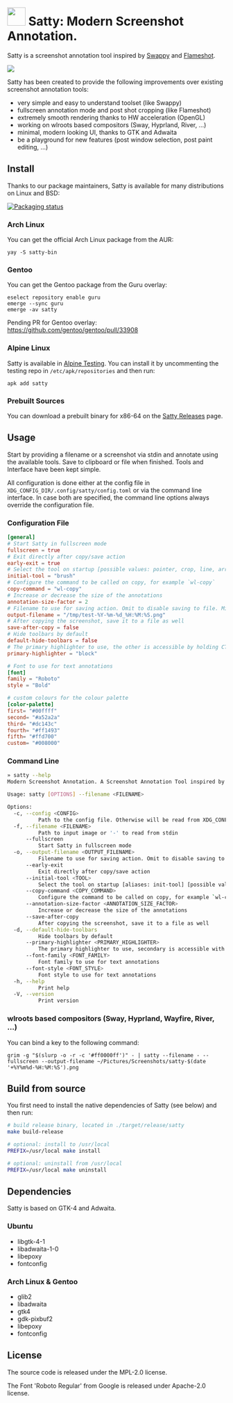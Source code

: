 # <img src="assets/satty.svg" height="42"> Satty: Modern Screenshot Annotation.

Satty is a screenshot annotation tool inspired by [Swappy](https://github.com/jtheoof/swappy) and [Flameshot](https://flameshot.org/).

![](assets/usage.gif)

Satty has been created to provide the following improvements over existing screenshot annotation tools:

- very simple and easy to understand toolset (like Swappy)
- fullscreen annotation mode and post shot cropping (like Flameshot)
- extremely smooth rendering thanks to HW acceleration (OpenGL)
- working on wlroots based compositors (Sway, Hyprland, River, ...)
- minimal, modern looking UI, thanks to GTK and Adwaita
- be a playground for new features (post window selection, post paint editing, ...)

## Install

Thanks to our package maintainers, Satty is available for many distributions on Linux and BSD:

[![Packaging status](https://repology.org/badge/vertical-allrepos/satty.svg)](https://repology.org/project/satty/versions)

### Arch Linux

You can get the official Arch Linux package from the AUR:

```
yay -S satty-bin
```

### Gentoo

You can get the Gentoo package from the Guru overlay:

```
eselect repository enable guru
emerge --sync guru
emerge -av satty
```

Pending PR for Gentoo overlay: https://github.com/gentoo/gentoo/pull/33908

### Alpine Linux

Satty is available in [Alpine Testing](https://pkgs.alpinelinux.org/packages?name=satty&branch=edge&repo=&arch=&maintainer=). You can install it by uncommenting the testing repo in `/etc/apk/repositories` and then run:

```
apk add satty
```

### Prebuilt Sources

You can download a prebuilt binary for x86-64 on the [Satty Releases](https://github.com/gabm/satty/releases) page.

## Usage

Start by providing a filename or a screenshot via stdin and annotate using the available tools. Save to clipboard or file when finished. Tools and Interface have been kept simple.

All configuration is done either at the config file in `XDG_CONFIG_DIR/.config/satty/config.toml` or via the command line interface. In case both are specified, the command line options always override the configuration file.

### Configuration File

```toml
[general]
# Start Satty in fullscreen mode
fullscreen = true
# Exit directly after copy/save action
early-exit = true
# Select the tool on startup [possible values: pointer, crop, line, arrow, rectangle, text, marker, blur, brush]
initial-tool = "brush"
# Configure the command to be called on copy, for example `wl-copy`
copy-command = "wl-copy"
# Increase or decrease the size of the annotations
annotation-size-factor = 2
# Filename to use for saving action. Omit to disable saving to file. Might contain format specifiers: https://docs.rs/chrono/latest/chrono/format/strftime/index.html
output-filename = "/tmp/test-%Y-%m-%d_%H:%M:%S.png"
# After copying the screenshot, save it to a file as well
save-after-copy = false
# Hide toolbars by default
default-hide-toolbars = false
# The primary highlighter to use, the other is accessible by holding CTRL at the start of a highlight [possible values: block, freehand]
primary-highlighter = "block"

# Font to use for text annotations
[font]
family = "Roboto"
style = "Bold"

# custom colours for the colour palette
[color-palette]
first= "#00ffff"
second= "#a52a2a"
third= "#dc143c"
fourth= "#ff1493"
fifth= "#ffd700"
custom= "#008000"
```

### Command Line

```sh
» satty --help
Modern Screenshot Annotation. A Screenshot Annotation Tool inspired by Swappy and Flameshot.

Usage: satty [OPTIONS] --filename <FILENAME>

Options:
  -c, --config <CONFIG>
          Path to the config file. Otherwise will be read from XDG_CONFIG_DIR/satty/config.toml
  -f, --filename <FILENAME>
          Path to input image or '-' to read from stdin
      --fullscreen
          Start Satty in fullscreen mode
  -o, --output-filename <OUTPUT_FILENAME>
          Filename to use for saving action. Omit to disable saving to file. Might contain format specifiers: <https://docs.rs/chrono/latest/chrono/format/strftime/index.html>
      --early-exit
          Exit directly after copy/save action
      --initial-tool <TOOL>
          Select the tool on startup [aliases: init-tool] [possible values: pointer, crop, line, arrow, rectangle, text, marker, blur, brush]
      --copy-command <COPY_COMMAND>
          Configure the command to be called on copy, for example `wl-copy`
      --annotation-size-factor <ANNOTATION_SIZE_FACTOR>
          Increase or decrease the size of the annotations
      --save-after-copy
          After copying the screenshot, save it to a file as well
  -d, --default-hide-toolbars
          Hide toolbars by default
      --primary-highlighter <PRIMARY_HIGHLIGHTER>
          The primary highlighter to use, secondary is accessible with CTRL [possible values: block, freehand]
      --font-family <FONT_FAMILY>
          Font family to use for text annotations
      --font-style <FONT_STYLE>
          Font style to use for text annotations
  -h, --help
          Print help
  -V, --version
          Print version
```

### wlroots based compositors (Sway, Hyprland, Wayfire, River, ...)

You can bind a key to the following command:

```
grim -g "$(slurp -o -r -c '#ff0000ff')" - | satty --filename - --fullscreen --output-filename ~/Pictures/Screenshots/satty-$(date '+%Y%m%d-%H:%M:%S').png
```

## Build from source

You first need to install the native dependencies of Satty (see below) and then run:

```sh
# build release binary, located in ./target/release/satty
make build-release

# optional: install to /usr/local
PREFIX=/usr/local make install

# optional: uninstall from /usr/local
PREFIX=/usr/local make uninstall
```

## Dependencies

Satty is based on GTK-4 and Adwaita.

### Ubuntu

- libgtk-4-1
- libadwaita-1-0
- libepoxy
- fontconfig

### Arch Linux & Gentoo

- glib2
- libadwaita
- gtk4
- gdk-pixbuf2
- libepoxy
- fontconfig

## License

The source code is released under the MPL-2.0 license.

The Font 'Roboto Regular' from Google is released under Apache-2.0 license.
